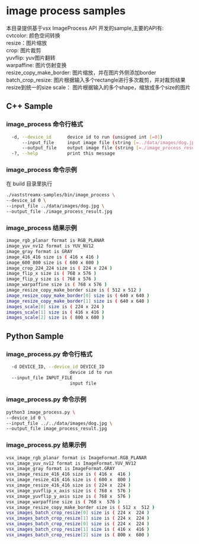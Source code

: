 # image process samples

本目录提供基于vsx ImageProcess API 开发的sample,主要的API有:   
cvtcolor: 颜色空间转换   
resize：图片缩放     
crop: 图片裁剪     
yuvflip: yuv图片翻转     
warpaffine: 图片仿射变换     
resize_copy_make_border:  图片缩放，并在图片外侧添加border    
batch_crop_resize: 图片根据输入多个rectangle进行多次裁剪，并对裁剪结果resize到统一的size
scale： 图片根据输入的多个shape，缩放成多个size的图片   

## C++ Sample
### image_process 命令行格式
```bash
  -d, --device_id      device id to run (unsigned int [=0])
      --input_file     input image file (string [=../data/images/dog.jpg])
      --output_file    output image file (string [=./image_process_result.jpg])
  -?, --help           print this message
```
### image_process 命令示例
在 build 目录里执行  
```bash
./vaststreamx-samples/bin/image_process \
--device_id 0 \
--input_file ../data/images/dog.jpg \
--output_file ./image_process_result.jpg
```

### image_process 结果示例

```bash
image_rgb_planar format is RGB_PLANAR
image_yuv_nv12 format is YUV_NV12
image_gray format is GRAY
image_416_416 size is ( 416 x 416 )
image_600_800 size is ( 600 x 800 )
image_crop_224_224 size is ( 224 x 224 )
image_flip_x size is ( 768 x 576 )
image_flip_y size is ( 768 x 576 )
image_warpaffine size is ( 768 x 576 )
image_resize_copy_make_border size is ( 512 x 512 )
image_resize_copy_make_border[0] size is ( 640 x 640 )
image_resize_copy_make_border[1] size is ( 640 x 640 )
images_scale[0] size is ( 224 x 224 )
images_scale[1] size is ( 416 x 416 )
images_scale[2] size is ( 800 x 600 )
```

## Python Sample

### image_process.py 命令行格式
```bash
  -d DEVICE_ID, --device_id DEVICE_ID
                        device id to run
  --input_file INPUT_FILE
                        input file
```

### image_process.py 命令示例

```bash
python3 image_process.py \
--device_id 0 \
--input_file ../../data/images/dog.jpg \
--output_file image_process_result.jpg
```

### image_process.py 结果示例

```bash
vsx_image_rgb_planar format is ImageFormat.RGB_PLANAR
vsx_image_yuv_nv12 format is ImageFormat.YUV_NV12
vsx_image_gray format is ImageFormat.GRAY
vsx_image_resize_416_416 size is ( 416 x  416 )
vsx_image_resize_416_416 size is ( 600 x  800 )
vsx_image_resize_416_416 size is ( 224 x  224 )
vsx_image_yuvflip_x_axis size is ( 768 x  576 )
vsx_image_yuvflip_y_axis size is ( 768 x  576 )
vsx_image_warpaffine size is ( 768 x  576 )
vsx_image_resize_copy_make_border size is ( 512 x  512 )
vsx_images_batch_crop_resize[0] size is ( 224 x  224 )
vsx_images_batch_crop_resize[1] size is ( 224 x  224 )
vsx_images_batch_crop_resize[0] size is ( 224 x  224 )
vsx_images_batch_crop_resize[1] size is ( 416 x  416 )
vsx_images_batch_crop_resize[2] size is ( 800 x  600 )
```